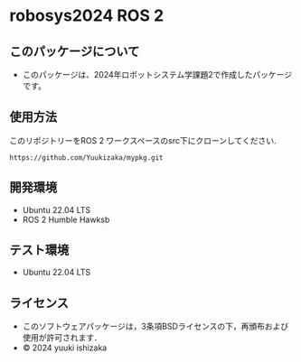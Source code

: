 # robosys2024 ROS 2

## このパッケージについて
* このパッケージは、2024年ロボットシステム学課題2で作成したパッケージです。

## 使用方法

このリポジトリーをROS 2 ワークスペースのsrc下にクローンしてください.
```
https://github.com/Yuukizaka/mypkg.git
```



## 開発環境
* Ubuntu 22.04 LTS
* ROS 2 Humble Hawksb

## テスト環境
* Ubuntu 22.04 LTS

## ライセンス
- このソフトウェアパッケージは，3条項BSDライセンスの下，再頒布および使用が許可されます．
- © 2024 yuuki ishizaka
